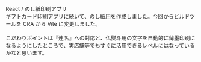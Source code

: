 React / のし紙印刷アプリ<br/>
ギフトカード印刷アプリに続いて、のし紙用を作成しました。今回からビルドツールを CRA から Vite に変更しました。<br/>
<br/>
こだわりポイントは『連名』への対応と、仏熨斗用の文字を自動的に薄墨印刷になるようにしたところで、実店舗等でもすぐに活用できるレベルにはなっているかなと思います。<br/>
